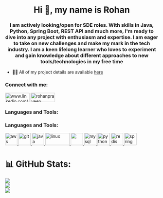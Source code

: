 <h1 align="center">Hi 👋, my name is Rohan </h1>
<h3 align="center">I am actively looking/open for SDE roles. With skills in Java, Python, Spring Boot, REST API and much more, I'm ready to dive into any project with enthusiasm and expertise. I am eager to take on new challenges and make my mark in the tech industry. I am a keen lifelong learner who loves to experiment and gain knowledge about different approaches to new tools/technologies in my free time</h3>



- 👨‍💻 All of my project details are available [here](https://www.crio.do/learn/portfolio/rohanpraveen22/)

<h3 align="left">Connect with me:</h3>
<p align="left">
<a href="https://www.linkedin.com/in/rohan-praveen" target="_blank"><img align="center" src="https://img.shields.io/badge/LinkedIn-0077B5?style=for-the-badge&logo=linkedin&logoColor=white" alt="www.linkedin.com/in/rohan-praveen" height="30" width="80" /></a>
<a href="https://leetcode.com/rohanpraveen/" target="blank"><img align="center" src="https://img.shields.io/badge/-LeetCode-FFA116?style=for-the-badge&logo=LeetCode&logoColor=black" alt="rohanpraveen" height="30" width="80" /></a>

</p>

<h3 align="left">Languages and Tools:</h3>
<p align="left">
  
<h3 align="left">Languages and Tools:</h3>
<p align="left">
    <a href="https://aws.amazon.com" target="_blank" rel="noreferrer">
        <img src="https://user-images.githubusercontent.com/25181517/183896132-54262f2e-6d98-41e3-8888-e40ab5a17326.png" alt="aws" width="40" height="40"/>
    </a>
    <a href="https://git-scm.com/" target="_blank" rel="noreferrer">
        <img src="https://www.vectorlogo.zone/logos/git-scm/git-scm-icon.svg" alt="git" width="40" height="40"/>
    </a>
    <a href="https://www.java.com" target="_blank" rel="noreferrer">
        <img src="https://user-images.githubusercontent.com/25181517/117201156-9a724800-adec-11eb-9a9d-3cd0f67da4bc.png" alt="java" width="40" height="40"/>
    </a>
    <a href="https://www.linux.org/" target="_blank" rel="noreferrer">
        <img src="https://img.shields.io/badge/Linux-FCC624?style=for-the-badge&logo=linux&logoColor=black" alt="linux" width="80" height="40"/>
    </a>
    <a href="https://www.mongodb.com/" target="_blank" rel="noreferrer">
        <img src="https://user-images.githubusercontent.com/25181517/182884177-d48a8579-2cd0-447a-b9a6-ffc7cb02560e.png" width="40" height="40"/>
    </a>
    <a href="https://www.mysql.com/" target="_blank" rel="noreferrer">
        <img src="https://user-images.githubusercontent.com/25181517/183896128-ec99105a-ec1a-4d85-b08b-1aa1620b2046.png" alt="mysql" width="40" height="40"/>
    </a>
    <a href="https://www.python.org" target="_blank" rel="noreferrer">
        <img src="https://user-images.githubusercontent.com/25181517/183423507-c056a6f9-1ba8-4312-a350-19bcbc5a8697.png" alt="python" width="40" height="40"/>
    </a>
    <a href="https://redis.io" target="_blank" rel="noreferrer">
        <img src="https://user-images.githubusercontent.com/25181517/182884894-d3fa6ee0-f2b4-4960-9961-64740f533f2a.png" alt="redis" width="40" height="40"/>
    </a>
    <a href="https://spring.io/" target="_blank" rel="noreferrer">
        <img src="https://www.vectorlogo.zone/logos/springio/springio-icon.svg" alt="spring" width="40" height="40"/>
    </a>
</p>

# 📊 GitHub Stats:
![](https://github-readme-stats.vercel.app/api?username=rohanpraveen&theme=tokyonight&hide_border=false&include_all_commits=true&count_private=true)<br/>
![](https://github-readme-streak-stats.herokuapp.com/?user=rohanpraveen&theme=tokyonight&hide_border=false)<br/>
![](https://github-readme-stats.vercel.app/api/top-langs/?username=rohanpraveen&theme=tokyonight&hide_border=false&include_all_commits=true&count_private=true&layout=compact)




<!-- Proudly created with GPRM ( https://gprm.itsvg.in ) -->
